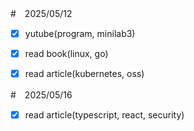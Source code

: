 #　2025/05/12

- [x] yutube(program, minilab3)
- [x] read book(linux, go)
- [x] read article(kubernetes, oss)


#　2025/05/16

- [x] read article(typescript, react, security)
